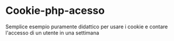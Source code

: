 # Cookie-php-acesso
Semplice esempio puramente didattico per usare i cookie e contare l'accesso di un utente in una settimana
